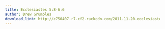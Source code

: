 ```yaml
---
title: Ecclesiastes 5:8-6:6
author: Drew Grumbles
download_link: http://c750407.r7.cf2.rackcdn.com/2011-11-20-ecclesiastes_5_8_6_6.mp3
---
```

